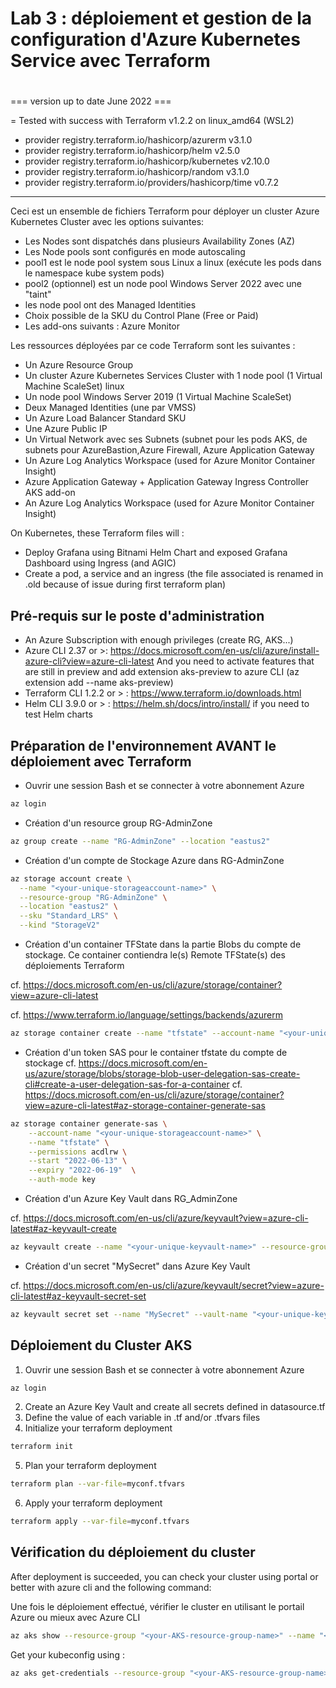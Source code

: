 #
# Lab 3 : déploiement et gestion de la configuration d'Azure Kubernetes Service avec Terraform
#
      
=== version up to date June 2022 ===

= Tested with success with 
Terraform v1.2.2
on linux_amd64 (WSL2)
+ provider registry.terraform.io/hashicorp/azurerm v3.1.0
+ provider registry.terraform.io/hashicorp/helm v2.5.0
+ provider registry.terraform.io/hashicorp/kubernetes v2.10.0
+ provider registry.terraform.io/hashicorp/random v3.1.0
+ provider registry.terraform.io/providers/hashicorp/time v0.7.2

--------------------------------------------------------------------------------------------------------

Ceci est un ensemble de fichiers Terraform pour déployer un cluster Azure Kubernetes Cluster avec les options suivantes: 

- Les Nodes sont dispatchés dans plusieurs Availability Zones (AZ)
- Les Node pools sont configurés en mode autoscaling
- pool1 est le node pool system sous Linux  a linux (exécute les pods dans le namespace kube system pods)
- pool2 (optionnel) est un node pool Windows Server 2022 avec une "taint"
- les node pool ont des Managed Identities 
- Choix possible de la SKU du Control Plane (Free or Paid)
- Les add-ons suivants : Azure Monitor

Les ressources déployées par ce code Terraform sont les suivantes :

- Un Azure Resource Group
- Un cluster Azure Kubernetes Services Cluster with 1 node pool (1 Virtual Machine ScaleSet) linux
- Un node pool Windows Server 2019 (1 Virtual Machine ScaleSet)
- Deux Managed Identities (une par VMSS)
- Un Azure Load Balancer Standard SKU
- Une Azure Public IP
- Un Virtual Network avec ses Subnets (subnet pour les pods AKS, de subnets pour AzureBastion,Azure Firewall, Azure Application Gateway
- Un Azure Log Analytics Workspace (used for Azure Monitor Container Insight)
- Azure Application Gateway + Application Gateway Ingress Controller AKS add-on
- An Azure Log Analytics Workspace (used for Azure Monitor Container Insight)

On Kubernetes, these Terraform files will :

- Deploy Grafana using Bitnami Helm Chart and exposed Grafana Dashboard using Ingress (and AGIC)
- Create a pod, a service and an ingress (the file associated is renamed in .old because of issue during first terraform plan) 

## Pré-requis sur le poste d'administration

- An Azure Subscription with enough privileges (create RG, AKS...)
- Azure CLI 2.37 or >: <https://docs.microsoft.com/en-us/cli/azure/install-azure-cli?view=azure-cli-latest>
   And you need to activate features that are still in preview and add extension aks-preview to azure CLI (az extension add --name aks-preview)
- Terraform CLI 1.2.2 or > : <https://www.terraform.io/downloads.html>
- Helm CLI 3.9.0 or > : <https://helm.sh/docs/intro/install/> if you need to test Helm charts


## Préparation de l'environnement AVANT le déploiement avec Terraform

- Ouvrir une session Bash et se connecter à votre abonnement Azure

```bash
az login
```

- Création d'un resource group RG-AdminZone

```bash
az group create --name "RG-AdminZone" --location "eastus2"
```

- Création d'un compte de Stockage Azure dans RG-AdminZone

```bash
az storage account create \
  --name "<your-unique-storageaccount-name>" \
  --resource-group "RG-AdminZone" \
  --location "eastus2" \
  --sku "Standard_LRS" \
  --kind "StorageV2"
```

- Création d'un container TFState dans la partie Blobs du compte de stockage. Ce container contiendra le(s) Remote TFState(s) des déploiements Terraform

cf. https://docs.microsoft.com/en-us/cli/azure/storage/container?view=azure-cli-latest

cf. https://www.terraform.io/language/settings/backends/azurerm

```bash
az storage container create --name "tfstate" --account-name "<your-unique-storageaccount-name>" --resource-group "RG-AdminZone" --public-access "off"
```

- Création d'un token SAS pour le container tfstate du compte de stockage
cf. https://docs.microsoft.com/en-us/azure/storage/blobs/storage-blob-user-delegation-sas-create-cli#create-a-user-delegation-sas-for-a-container
cf. https://docs.microsoft.com/en-us/cli/azure/storage/container?view=azure-cli-latest#az-storage-container-generate-sas

```bash
az storage container generate-sas \
    --account-name "<your-unique-storageaccount-name>" \
    --name "tfstate" \
    --permissions acdlrw \
    --start "2022-06-13" \
    --expiry "2022-06-19"  \
    --auth-mode key
```

- Création d'un Azure Key Vault dans RG_AdminZone

cf. https://docs.microsoft.com/en-us/cli/azure/keyvault?view=azure-cli-latest#az-keyvault-create

```bash
az keyvault create --name "<your-unique-keyvault-name>" --resource-group "RG-AdminZone" --location "eastus2"
```

- Création d'un secret "MySecret" dans Azure Key Vault

cf. https://docs.microsoft.com/en-us/cli/azure/keyvault/secret?view=azure-cli-latest#az-keyvault-secret-set 

```bash
az keyvault secret set --name "MySecret" --vault-name "<your-unique-keyvault-name>" --value "<laveurdemonsecret>"
```


## Déploiement du Cluster AKS

1. Ouvrir une session Bash et se connecter à votre abonnement Azure

```bash
az login
```

2. Create an Azure Key Vault and create all secrets defined in datasource.tf
3. Define the value of each variable in .tf and/or .tfvars files
4. Initialize your terraform deployment

```bash
terraform init
```

5. Plan your terraform deployment

```bash
terraform plan --var-file=myconf.tfvars
```

6. Apply your terraform deployment

```bash
terraform apply --var-file=myconf.tfvars
```


## Vérification du déploiement du cluster

After deployment is succeeded, you can check your cluster using portal or better with azure cli and the following command: 

Une fois le déploiement effectué, vérifier le cluster en utilisant le portail Azure ou mieux avec Azure CLI

```bash
az aks show --resource-group "<your-AKS-resource-group-name>" --name "<your-AKS-cluster-name>" -o jsonc
```

Get your kubeconfig using :

```bash
az aks get-credentials --resource-group "<your-AKS-resource-group-name>" --name "<your-AKS-cluster-name>" --admin
```

